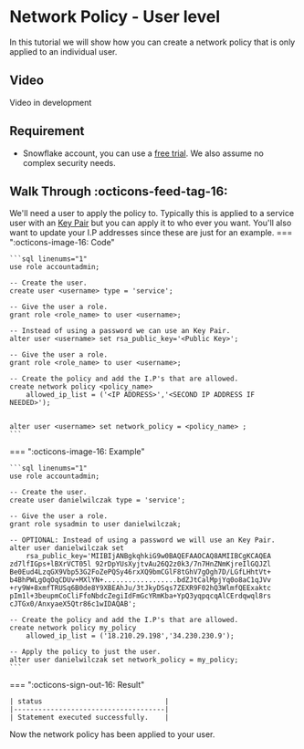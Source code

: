 # Network Policy - User level
In this tutorial we will show how you can create a network policy that is only applied to an individual user.

## Video
Video in development

## Requirement
- Snowflake account, you can use a [free trial](https://signup.snowflake.com/). We also assume no complex security needs.

## Walk Through :octicons-feed-tag-16:
We'll need a user to apply the policy to. Typically this is applied to a service user with an [Key Pair](https://sfc-gh-dwilczak.github.io/tutorials/snowflake/security/key_pair/) but you can apply it to who ever you want. You'll also want to update your I.P addresses since these are just for an example.
=== ":octicons-image-16: Code"

    ```sql linenums="1"
    use role accountadmin;

    -- Create the user.
    create user <username> type = 'service';

    -- Give the user a role.
    grant role <role_name> to user <username>;

    -- Instead of using a password we can use an Key Pair.
    alter user <username> set rsa_public_key='<Public Key>';

    -- Give the user a role.
    grant role <role_name> to user <username>;

    -- Create the policy and add the I.P's that are allowed.
    create network policy <policy_name> 
        allowed_ip_list = ('<IP ADDRESS>','<SECOND IP ADDRESS IF NEEDED>');

    
    alter user <username> set network_policy = <policy_name> ;
    ```

=== ":octicons-image-16: Example"

    ```sql linenums="1"
    use role accountadmin;

    -- Create the user.
    create user danielwilczak type = 'service';

    -- Give the user a role.
    grant role sysadmin to user danielwilczak;

    -- OPTIONAL: Instead of using a password we will use an Key Pair.
    alter user danielwilczak set 
        rsa_public_key='MIIBIjANBgkqhkiG9w0BAQEFAAOCAQ8AMIIBCgKCAQEA
    zd7lfIGps+lBXrVCT05l 92rDpYUsXyjtvAu26Q2z0k3/7n7HnZNmKjreIlGQJZl
    Be0Eud4LzqGX9Vbp53G2FoZePQSy46rxXQ9bmCGlF8tGhV7gOgh7D/LGfLHhtVt+
    b4BhPWLgOqOqCDUv+MXlYN+..................bdZJtCalMpjYq0o8aC1qJVv
    +ry9W+8xmfTRUSq6B0de8Y9XBEAhJu/3tJkyDSqs7ZEXR9F02hQ3WlmfQEExaktc
    pIm1l+3beupmCoCliFfoNbdcZegiIdFmGcYRmKba+YpQ3yqpqcqAlCErdqwql8rs
    cJTGx0/AnxyaeX5Qtr86c1wIDAQAB';

    -- Create the policy and add the I.P's that are allowed.
    create network policy my_policy 
        allowed_ip_list = ('18.210.29.198','34.230.230.9');
    
    -- Apply the policy to just the user.
    alter user danielwilczak set network_policy = my_policy;
    ```

=== ":octicons-sign-out-16: Result"

    | status                              |
    |-------------------------------------|
    | Statement executed successfully.    |


Now the network policy has been applied to your user.